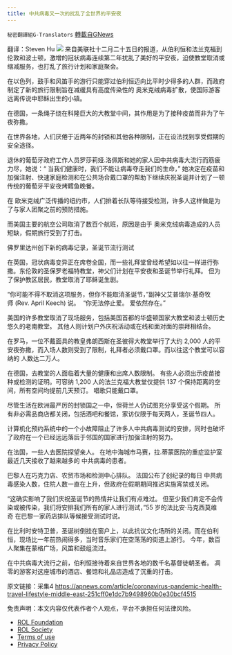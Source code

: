 ```yaml
---
title: 中共病毒又一次的扰乱了全世界的平安夜
---
```

`秘密翻譯組G-Translators` [轉載自GNews](https://gnews.org/zh-hans/1793996/)

翻译：Steven Hu
![](https://assets.gnews.org/wp-content/uploads/2021/12/图片2-42.png)
来自美联社十二月二十五日的报道，从伯利恒和法兰克福到伦敦和波士顿，激增的冠状病毒连续第二年扰乱了美好的平安夜，迫使教堂取消或缩减服务，也打乱了旅行计划和家庭聚会。

在以色列，鼓手和风笛手的游行只能穿过伯利恒迈向比平时少得多的人群，而政府制定了新的旅行限制旨在减缓具有高度传染性的 奥米克绒病毒扩散，使国际游客远离传说中耶稣出生的小镇。

在德国，一条绳子绕在科隆巨大的大教堂中间，其作用是为了接种疫苗而非为了午夜弥撒。

在世界各地，人们厌倦于近两年的封锁和其他各种限制，正在设法找到享受假期的安全途径。

退休的葡萄牙政府工作人员罗莎莉娅.洛佩斯和她的家人因中共病毒大流行而筋疲力尽，她说：“ 当我们健康时，我们不能让病毒夺走我们的生命，” 她决定在疫苗和加强注射、快速家庭检测和在公共场合戴口罩的帮助下继续庆祝圣诞并计划了一顿传统的葡萄牙平安夜烤鳕鱼晚餐。

在 欧米克绒广泛传播的纽约市，人们排着长队等待接受检测，许多人这样做是为了与家人团聚之前的预防措施。

而美国主要的航空公司取消了数百个航班，原因是由于 奥米克绒病毒造成的人员短缺，假期旅行受到了打击。

佛罗里达州创下新的病毒记录，圣诞节流行测试

在英国，冠状病毒变异正在席卷全国，而一些礼拜堂曾经希望如以往一样进行弥撒。东伦敦的圣保罗老福特教堂，神父们计划在平安夜和圣诞节举行礼拜。 但为了保护教区居民，教堂取消了耶稣诞生剧。

“你可能不得不取消这项服务，但你不能取消圣诞节，”副神父艾普瑞尔·基奇牧师 (Rev. April Keech) 说。  “你无法停止爱。 爱依然存在。”

美国的许多教堂取消了现场服务，包括美国首都的华盛顿国家大教堂和波士顿历史悠久的老南教堂。 其他人则计划户外庆祝活动或在线和面对面的崇拜相结合。

在罗马，一位不戴面具的教皇弗朗西斯在圣彼得大教堂举行了大约 2,000 人的平安夜弥撒，而入场人数则受到了限制，礼拜者必须戴口罩。而以往这个教堂可以容纳的 人数达二万人。

在德国，去教堂的人面临着大量的健康和出席人数限制。 有些人必须出示疫苗接种或检测的证明。可容纳 1,200 人的法兰克福大教堂仅提供 137 个保持距离的空间，所有空间均提前几天预订。 唱歌只能戴口罩。

尽管生活在欧洲最严厉的封锁国之一中，但荷兰人仍试图充分享受这个假期。 所有非必需品商店都关闭，包括酒吧和餐馆，家访仅限于每天两人，圣诞节四人。

计算机化预约系统中的一个小故障阻止了许多人中共病毒测试的安排，同时也破坏了政府在一个已经远远落后于邻国的国家进行加强注射的努力。

在法国，一些人去医院探望亲人。 在地中海城市马赛，拉.蒂蒙医院的重症监护室最近几天接收了越来越多的 中共病毒的患者。

巴黎人在巧克力店、农贸市场和检测中心排队。 法国公布了创纪录的每日 中共病毒感染人数，住院人数一直在上升，但政府在假期期间推迟实施宵禁或关闭。

“这确实影响了我们庆祝圣诞节的热情并让我们有点难过。 但至少我们肯定不会传染或被传染，我们将安排我们所有的家人进行测试，”55 岁的法比安·马克西莫维奇 在巴黎一家药店排队等候接受测试时说。

在比利时安特卫普，圣诞树倒挂在窗户上，以此抗议文化场所的关闭。而在伯利恒，现场比一年前热闹得多，当时音乐家们在空荡荡的街道上游行。 今年，数百人聚集在蒙格广场，风笛和鼓组流过。

在中共病毒大流行之前，伯利恒接待着来自世界各地的数千名基督徒朝圣者。 凋零的游客对这座城市的酒店、餐馆和礼品店造成了沉重的打击。

原文链接：采集4 https://apnews.com/article/coronavirus-pandemic-health-travel-lifestyle-middle-east-251cff0e1dc7b9498960b0e30bcf4515

 

免责声明：本文内容仅代表作者个人观点，平台不承担任何法律风险。

- [ROL Foundation](https://rolfoundation.org/)
- [ROL Society](https://rolsociety.org/)
- [Terms of use](https://gnews.org/terms-of-use-3/)
- [Privacy Policy](https://gnews.org/privacy-policy/)
